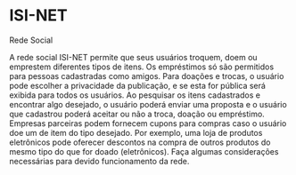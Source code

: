 # ISI-NET
Rede Social

A rede social ISI-NET permite que seus usuários troquem, doem ou emprestem
diferentes tipos de itens. Os empréstimos só são permitidos para pessoas cadastradas
como amigos. Para doações e trocas, o usuário pode escolher a privacidade da
publicação, e se esta for pública será exibida para todos os usuários.
Ao pesquisar os itens cadastrados e encontrar algo desejado, o usuário poderá enviar
uma proposta e o usuário que cadastrou poderá aceitar ou não a troca, doação ou
empréstimo.
Empresas parceiras podem fornecem cupons para compras caso o usuário doe um de
item do tipo desejado. Por exemplo, uma loja de produtos eletrônicos pode oferecer
descontos na compra de outros produtos do mesmo tipo do que for doado (eletrônicos).
Faça algumas considerações necessárias para devido funcionamento da rede.
